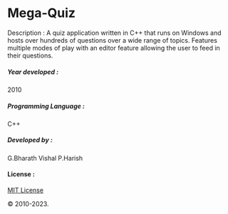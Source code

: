 # Mega-Quiz

Description :
A quiz application written in C++ that runs on Windows and hosts over hundreds of questions over a wide range of topics. Features multiple modes of play with an editor feature allowing the user to feed in their questions.

##### Year developed : 
2010


##### Programming Language : 
C++

##### Developed by  : 
G.Bharath Vishal
P.Harish

#### License :
[MIT License](https://github.com/BharathVishal/Mega-Quiz/blob/master/LICENSE)
&nbsp;


© 2010-2023.


